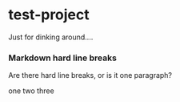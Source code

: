 # test-project
Just for dinking around....

### Markdown hard line breaks

Are there hard line breaks, or is it one paragraph?

one
two
three
